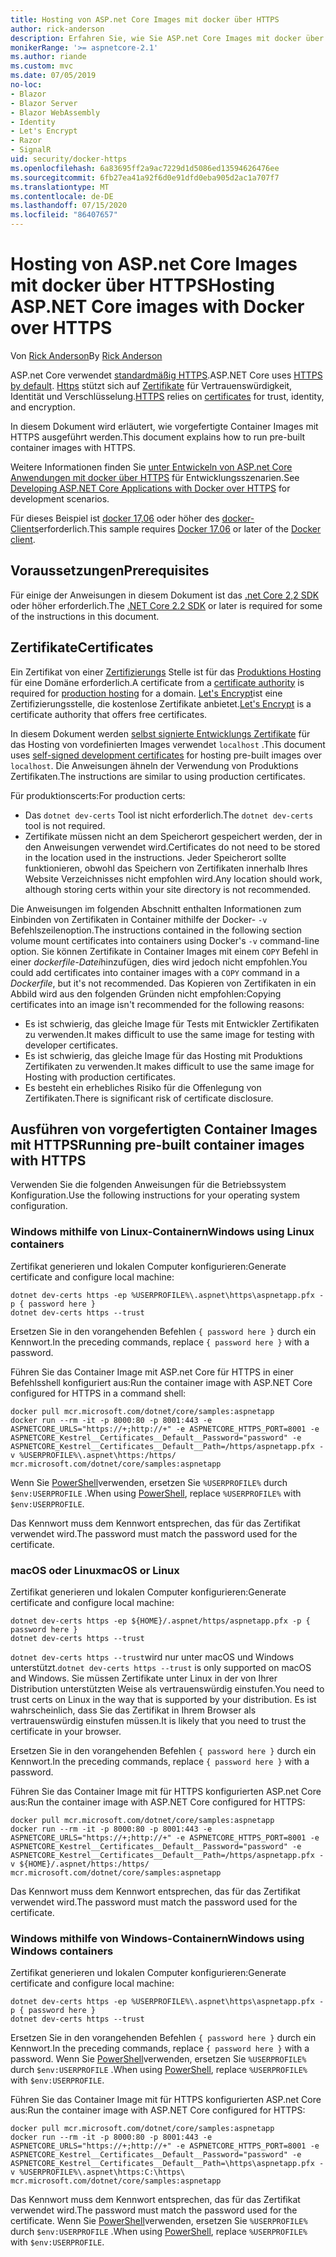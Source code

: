 ```yaml
---
title: Hosting von ASP.net Core Images mit docker über HTTPS
author: rick-anderson
description: Erfahren Sie, wie Sie ASP.net Core Images mit docker über HTTPS hosten.
monikerRange: '>= aspnetcore-2.1'
ms.author: riande
ms.custom: mvc
ms.date: 07/05/2019
no-loc:
- Blazor
- Blazor Server
- Blazor WebAssembly
- Identity
- Let's Encrypt
- Razor
- SignalR
uid: security/docker-https
ms.openlocfilehash: 6a83695ff2a9ac7229d1d5086ed13594626476ee
ms.sourcegitcommit: 6fb27ea41a92f6d0e91dfd0eba905d2ac1a707f7
ms.translationtype: MT
ms.contentlocale: de-DE
ms.lasthandoff: 07/15/2020
ms.locfileid: "86407657"
---
```

# <a name="hosting-aspnet-core-images-with-docker-over-https"></a><span data-ttu-id="74436-103">Hosting von ASP.net Core Images mit docker über HTTPS</span><span class="sxs-lookup"><span data-stu-id="74436-103">Hosting ASP.NET Core images with Docker over HTTPS</span></span>

<span data-ttu-id="74436-104">Von [Rick Anderson](https://twitter.com/RickAndMSFT)</span><span class="sxs-lookup"><span data-stu-id="74436-104">By [Rick Anderson](https://twitter.com/RickAndMSFT)</span></span>

<span data-ttu-id="74436-105">ASP.net Core verwendet [standardmäßig HTTPS](/aspnet/core/security/enforcing-ssl).</span><span class="sxs-lookup"><span data-stu-id="74436-105">ASP.NET Core uses [HTTPS by default](/aspnet/core/security/enforcing-ssl).</span></span> <span data-ttu-id="74436-106">[Https](https://en.wikipedia.org/wiki/HTTPS) stützt sich auf [Zertifikate](https://en.wikipedia.org/wiki/Public_key_certificate) für Vertrauenswürdigkeit, Identität und Verschlüsselung.</span><span class="sxs-lookup"><span data-stu-id="74436-106">[HTTPS](https://en.wikipedia.org/wiki/HTTPS) relies on [certificates](https://en.wikipedia.org/wiki/Public_key_certificate) for trust, identity, and encryption.</span></span>

<span data-ttu-id="74436-107">In diesem Dokument wird erläutert, wie vorgefertigte Container Images mit HTTPS ausgeführt werden.</span><span class="sxs-lookup"><span data-stu-id="74436-107">This document explains how to run pre-built container images with HTTPS.</span></span>

<span data-ttu-id="74436-108">Weitere Informationen finden Sie [unter Entwickeln von ASP.net Core Anwendungen mit docker über HTTPS](https://github.com/dotnet/dotnet-docker/blob/master/samples/run-aspnetcore-https-development.md) für Entwicklungsszenarien.</span><span class="sxs-lookup"><span data-stu-id="74436-108">See [Developing ASP.NET Core Applications with Docker over HTTPS](https://github.com/dotnet/dotnet-docker/blob/master/samples/run-aspnetcore-https-development.md) for development scenarios.</span></span>

<span data-ttu-id="74436-109">Für dieses Beispiel ist [docker 17,06](https://docs.docker.com/release-notes/docker-ce) oder höher des [docker-Clients](https://www.docker.com/products/docker)erforderlich.</span><span class="sxs-lookup"><span data-stu-id="74436-109">This sample requires [Docker 17.06](https://docs.docker.com/release-notes/docker-ce) or later of the [Docker client](https://www.docker.com/products/docker).</span></span>

## <a name="prerequisites"></a><span data-ttu-id="74436-110">Voraussetzungen</span><span class="sxs-lookup"><span data-stu-id="74436-110">Prerequisites</span></span>

<span data-ttu-id="74436-111">Für einige der Anweisungen in diesem Dokument ist das [.net Core 2,2 SDK](https://dotnet.microsoft.com/download) oder höher erforderlich.</span><span class="sxs-lookup"><span data-stu-id="74436-111">The [.NET Core 2.2 SDK](https://dotnet.microsoft.com/download) or later is required for some of the instructions in this document.</span></span>

## <a name="certificates"></a><span data-ttu-id="74436-112">Zertifikate</span><span class="sxs-lookup"><span data-stu-id="74436-112">Certificates</span></span>

<span data-ttu-id="74436-113">Ein Zertifikat von einer [Zertifizierungs](https://wikipedia.org/wiki/Certificate_authority) Stelle ist für das [Produktions Hosting](https://blogs.msdn.microsoft.com/webdev/2017/11/29/configuring-https-in-asp-net-core-across-different-platforms/) für eine Domäne erforderlich.</span><span class="sxs-lookup"><span data-stu-id="74436-113">A certificate from a [certificate authority](https://wikipedia.org/wiki/Certificate_authority) is required for [production hosting](https://blogs.msdn.microsoft.com/webdev/2017/11/29/configuring-https-in-asp-net-core-across-different-platforms/) for a domain.</span></span> <span data-ttu-id="74436-114">[Let's Encrypt](https://letsencrypt.org/)ist eine Zertifizierungsstelle, die kostenlose Zertifikate anbietet.</span><span class="sxs-lookup"><span data-stu-id="74436-114">[Let's Encrypt](https://letsencrypt.org/) is a certificate authority that offers free certificates.</span></span>

<span data-ttu-id="74436-115">In diesem Dokument werden [selbst signierte Entwicklungs Zertifikate](https://en.wikipedia.org/wiki/Self-signed_certificate) für das Hosting von vordefinierten Images verwendet `localhost` .</span><span class="sxs-lookup"><span data-stu-id="74436-115">This document uses [self-signed development certificates](https://en.wikipedia.org/wiki/Self-signed_certificate) for hosting pre-built images over `localhost`.</span></span> <span data-ttu-id="74436-116">Die Anweisungen ähneln der Verwendung von Produktions Zertifikaten.</span><span class="sxs-lookup"><span data-stu-id="74436-116">The instructions are similar to using production certificates.</span></span>

<span data-ttu-id="74436-117">Für produktionscerts:</span><span class="sxs-lookup"><span data-stu-id="74436-117">For production certs:</span></span>

* <span data-ttu-id="74436-118">Das `dotnet dev-certs` Tool ist nicht erforderlich.</span><span class="sxs-lookup"><span data-stu-id="74436-118">The `dotnet dev-certs` tool is not required.</span></span>
* <span data-ttu-id="74436-119">Zertifikate müssen nicht an dem Speicherort gespeichert werden, der in den Anweisungen verwendet wird.</span><span class="sxs-lookup"><span data-stu-id="74436-119">Certificates do not need to be stored in the location used in the instructions.</span></span> <span data-ttu-id="74436-120">Jeder Speicherort sollte funktionieren, obwohl das Speichern von Zertifikaten innerhalb Ihres Website Verzeichnisses nicht empfohlen wird.</span><span class="sxs-lookup"><span data-stu-id="74436-120">Any location should work, although storing certs within your site directory is not recommended.</span></span>

<span data-ttu-id="74436-121">Die Anweisungen im folgenden Abschnitt enthalten Informationen zum Einbinden von Zertifikaten in Container mithilfe der Docker- `-v` Befehlszeilenoption.</span><span class="sxs-lookup"><span data-stu-id="74436-121">The instructions contained in the following section volume mount certificates into containers using Docker's `-v` command-line option.</span></span> <span data-ttu-id="74436-122">Sie können Zertifikate in Container Images mit einem `COPY` Befehl in einer *dockerfile-Datei*hinzufügen, dies wird jedoch nicht empfohlen.</span><span class="sxs-lookup"><span data-stu-id="74436-122">You could add certificates into container images with a `COPY` command in a *Dockerfile*, but it's not recommended.</span></span> <span data-ttu-id="74436-123">Das Kopieren von Zertifikaten in ein Abbild wird aus den folgenden Gründen nicht empfohlen:</span><span class="sxs-lookup"><span data-stu-id="74436-123">Copying certificates into an image isn't recommended for the following reasons:</span></span>

* <span data-ttu-id="74436-124">Es ist schwierig, das gleiche Image für Tests mit Entwickler Zertifikaten zu verwenden.</span><span class="sxs-lookup"><span data-stu-id="74436-124">It makes difficult to use the same image for testing with developer certificates.</span></span>
* <span data-ttu-id="74436-125">Es ist schwierig, das gleiche Image für das Hosting mit Produktions Zertifikaten zu verwenden.</span><span class="sxs-lookup"><span data-stu-id="74436-125">It makes difficult to use the same image for Hosting with production certificates.</span></span>
* <span data-ttu-id="74436-126">Es besteht ein erhebliches Risiko für die Offenlegung von Zertifikaten.</span><span class="sxs-lookup"><span data-stu-id="74436-126">There is significant risk of certificate disclosure.</span></span>

## <a name="running-pre-built-container-images-with-https"></a><span data-ttu-id="74436-127">Ausführen von vorgefertigten Container Images mit HTTPS</span><span class="sxs-lookup"><span data-stu-id="74436-127">Running pre-built container images with HTTPS</span></span>

<span data-ttu-id="74436-128">Verwenden Sie die folgenden Anweisungen für die Betriebssystem Konfiguration.</span><span class="sxs-lookup"><span data-stu-id="74436-128">Use the following instructions for your operating system configuration.</span></span>

### <a name="windows-using-linux-containers"></a><span data-ttu-id="74436-129">Windows mithilfe von Linux-Containern</span><span class="sxs-lookup"><span data-stu-id="74436-129">Windows using Linux containers</span></span>

<span data-ttu-id="74436-130">Zertifikat generieren und lokalen Computer konfigurieren:</span><span class="sxs-lookup"><span data-stu-id="74436-130">Generate certificate and configure local machine:</span></span>

```dotnetcli
dotnet dev-certs https -ep %USERPROFILE%\.aspnet\https\aspnetapp.pfx -p { password here }
dotnet dev-certs https --trust
```

<span data-ttu-id="74436-131">Ersetzen Sie in den vorangehenden Befehlen `{ password here }` durch ein Kennwort.</span><span class="sxs-lookup"><span data-stu-id="74436-131">In the preceding commands, replace `{ password here }` with a password.</span></span>

<span data-ttu-id="74436-132">Führen Sie das Container Image mit ASP.net Core für HTTPS in einer Befehlsshell konfiguriert aus:</span><span class="sxs-lookup"><span data-stu-id="74436-132">Run the container image with ASP.NET Core configured for HTTPS in a command shell:</span></span>

```console
docker pull mcr.microsoft.com/dotnet/core/samples:aspnetapp
docker run --rm -it -p 8000:80 -p 8001:443 -e ASPNETCORE_URLS="https://+;http://+" -e ASPNETCORE_HTTPS_PORT=8001 -e ASPNETCORE_Kestrel__Certificates__Default__Password="password" -e ASPNETCORE_Kestrel__Certificates__Default__Path=/https/aspnetapp.pfx -v %USERPROFILE%\.aspnet\https:/https/ mcr.microsoft.com/dotnet/core/samples:aspnetapp
```

<span data-ttu-id="74436-133">Wenn Sie [PowerShell](/powershell/scripting/overview)verwenden, ersetzen Sie `%USERPROFILE%` durch `$env:USERPROFILE` .</span><span class="sxs-lookup"><span data-stu-id="74436-133">When using [PowerShell](/powershell/scripting/overview), replace `%USERPROFILE%` with `$env:USERPROFILE`.</span></span>

<span data-ttu-id="74436-134">Das Kennwort muss dem Kennwort entsprechen, das für das Zertifikat verwendet wird.</span><span class="sxs-lookup"><span data-stu-id="74436-134">The password must match the password used for the certificate.</span></span>

### <a name="macos-or-linux"></a><span data-ttu-id="74436-135">macOS oder Linux</span><span class="sxs-lookup"><span data-stu-id="74436-135">macOS or Linux</span></span>

<span data-ttu-id="74436-136">Zertifikat generieren und lokalen Computer konfigurieren:</span><span class="sxs-lookup"><span data-stu-id="74436-136">Generate certificate and configure local machine:</span></span>

```dotnetcli
dotnet dev-certs https -ep ${HOME}/.aspnet/https/aspnetapp.pfx -p { password here }
dotnet dev-certs https --trust
```

<span data-ttu-id="74436-137">`dotnet dev-certs https --trust`wird nur unter macOS und Windows unterstützt.</span><span class="sxs-lookup"><span data-stu-id="74436-137">`dotnet dev-certs https --trust` is only supported on macOS and Windows.</span></span> <span data-ttu-id="74436-138">Sie müssen Zertifikate unter Linux in der von Ihrer Distribution unterstützten Weise als vertrauenswürdig einstufen.</span><span class="sxs-lookup"><span data-stu-id="74436-138">You need to trust certs on Linux in the way that is supported by your distribution.</span></span> <span data-ttu-id="74436-139">Es ist wahrscheinlich, dass Sie das Zertifikat in Ihrem Browser als vertrauenswürdig einstufen müssen.</span><span class="sxs-lookup"><span data-stu-id="74436-139">It is likely that you need to trust the certificate in your browser.</span></span>

<span data-ttu-id="74436-140">Ersetzen Sie in den vorangehenden Befehlen `{ password here }` durch ein Kennwort.</span><span class="sxs-lookup"><span data-stu-id="74436-140">In the preceding commands, replace `{ password here }` with a password.</span></span>

<span data-ttu-id="74436-141">Führen Sie das Container Image mit für HTTPS konfigurierten ASP.net Core aus:</span><span class="sxs-lookup"><span data-stu-id="74436-141">Run the container image with ASP.NET Core configured for HTTPS:</span></span>

```console
docker pull mcr.microsoft.com/dotnet/core/samples:aspnetapp
docker run --rm -it -p 8000:80 -p 8001:443 -e ASPNETCORE_URLS="https://+;http://+" -e ASPNETCORE_HTTPS_PORT=8001 -e ASPNETCORE_Kestrel__Certificates__Default__Password="password" -e ASPNETCORE_Kestrel__Certificates__Default__Path=/https/aspnetapp.pfx -v ${HOME}/.aspnet/https:/https/ mcr.microsoft.com/dotnet/core/samples:aspnetapp
```

<span data-ttu-id="74436-142">Das Kennwort muss dem Kennwort entsprechen, das für das Zertifikat verwendet wird.</span><span class="sxs-lookup"><span data-stu-id="74436-142">The password must match the password used for the certificate.</span></span>

### <a name="windows-using-windows-containers"></a><span data-ttu-id="74436-143">Windows mithilfe von Windows-Containern</span><span class="sxs-lookup"><span data-stu-id="74436-143">Windows using Windows containers</span></span>

<span data-ttu-id="74436-144">Zertifikat generieren und lokalen Computer konfigurieren:</span><span class="sxs-lookup"><span data-stu-id="74436-144">Generate certificate and configure local machine:</span></span>

```dotnetcli
dotnet dev-certs https -ep %USERPROFILE%\.aspnet\https\aspnetapp.pfx -p { password here }
dotnet dev-certs https --trust
```

<span data-ttu-id="74436-145">Ersetzen Sie in den vorangehenden Befehlen `{ password here }` durch ein Kennwort.</span><span class="sxs-lookup"><span data-stu-id="74436-145">In the preceding commands, replace `{ password here }` with a password.</span></span> <span data-ttu-id="74436-146">Wenn Sie [PowerShell](/powershell/scripting/overview)verwenden, ersetzen Sie `%USERPROFILE%` durch `$env:USERPROFILE` .</span><span class="sxs-lookup"><span data-stu-id="74436-146">When using [PowerShell](/powershell/scripting/overview), replace `%USERPROFILE%` with `$env:USERPROFILE`.</span></span>

<span data-ttu-id="74436-147">Führen Sie das Container Image mit für HTTPS konfigurierten ASP.net Core aus:</span><span class="sxs-lookup"><span data-stu-id="74436-147">Run the container image with ASP.NET Core configured for HTTPS:</span></span>

```console
docker pull mcr.microsoft.com/dotnet/core/samples:aspnetapp
docker run --rm -it -p 8000:80 -p 8001:443 -e ASPNETCORE_URLS="https://+;http://+" -e ASPNETCORE_HTTPS_PORT=8001 -e ASPNETCORE_Kestrel__Certificates__Default__Password="password" -e ASPNETCORE_Kestrel__Certificates__Default__Path=\https\aspnetapp.pfx -v %USERPROFILE%\.aspnet\https:C:\https\ mcr.microsoft.com/dotnet/core/samples:aspnetapp
```

<span data-ttu-id="74436-148">Das Kennwort muss dem Kennwort entsprechen, das für das Zertifikat verwendet wird.</span><span class="sxs-lookup"><span data-stu-id="74436-148">The password must match the password used for the certificate.</span></span> <span data-ttu-id="74436-149">Wenn Sie [PowerShell](/powershell/scripting/overview)verwenden, ersetzen Sie `%USERPROFILE%` durch `$env:USERPROFILE` .</span><span class="sxs-lookup"><span data-stu-id="74436-149">When using [PowerShell](/powershell/scripting/overview), replace `%USERPROFILE%` with `$env:USERPROFILE`.</span></span>
